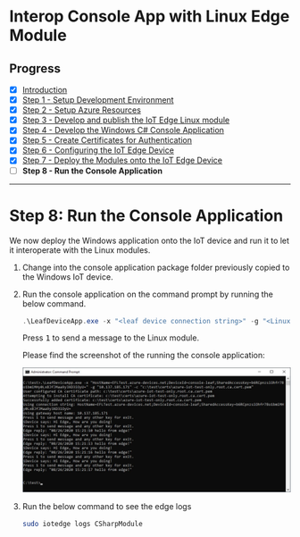# Interop Console App with Linux Edge Module
## Progress

- [x] [Introduction](../README.md)  
- [x] [Step 1 - Setup Development Environment](./Setup%20DevVM.MD)   
- [x] [Step 2 - Setup Azure Resources](./Setup%20Azure%20Resources.MD)  
- [x] [Step 3 - Develop and publish the IoT Edge Linux module](./Develop%20and%20publish%20the%20IoT%20edge%20Linux%20module.MD)  
- [x] [Step 4 - Develop the Windows C# Console Application](./Develop%20the%20Windows%20C%23%20Console%20Application.MD)  
- [x] [Step 5 - Create Certificates for Authentication](./Create%20Certificates%20for%20Authentication.MD)  
- [x] [Step 6 - Configuring the IoT Edge Device](./Configuring%20the%20IoT%20Edge%20Device.MD)  
- [x] [Step 7 - Deploy the Modules onto the IoT Edge Device](./Deploy%20the%20Modules%20onto%20the%20IoT%20Edge%20Device.MD)  
- [ ] **Step 8 - Run the Console Application**  
---

# Step 8: Run the Console Application
We now deploy the Windows application onto the IoT device and run it to let it interoperate with the Linux modules.

1.  Change into the console application package folder previously copied to the Windows IoT device.
2.  Run the console application on the command prompt by running the below command.
    ```powershell
    .\LeafDeviceApp.exe -x "<leaf device connection string>" -g "<Linux VM IP address>" -c "<full path to root CA certificate>"
    ```
    Press <kbd>1</kbd> to send a message to the Linux module.

    Please find the screenshot of the running the console application:

      ![Console Application](./images/consoleapprunning.jpg)    
1. Run the below command to see the edge logs
    ```bash
    sudo iotedge logs CSharpModule
    ```
